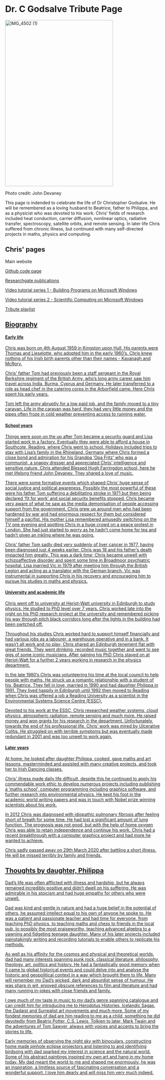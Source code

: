 # Dr. C Godsalve Tribute Page
<a data-flickr-embed="true" href="https://www.flickr.com/photos/184865355@N03/49737905593/in/dateposted-public/" title="IMG_4502 (1)"><img src="https://live.staticflickr.com/65535/49737905593_980f2b629f_b.jpg" width="350" height="540" alt="IMG_4502 (1)"></a>


Photo credit: John Devaney

This page is indended to celebrate the life of Dr Christopher Godsalve. He will be remembered as a loving husband to Beatrice, father to Philippa, and as a physicist who was devoted to his work. Chris’ fields of research included heat conduction, carrier diffusion, nonlinear optics, radiative transfer, spectroscopy, satellite orbits, and remote sensing. In later life Chris suffered from chronic illness, but continued with many self-directed projects in maths, physics and computing.

## Chris' pages

Main website 
<a href="https://seagods.bitbucket.io/"> 
 
Github code page 
<a href="https://seagods.github.io/">
 
Researchgate publications 
<a href="https://www.researchgate.net/profile/Chris_Godsalve">
 
Video tutorial series 1 - Building Programs on Microsoft Windows 
<a href="https://www.youtube.com/playlist?list=PLstgcQGSENrrlMnL19U0vi4rChN5mJFCF">
 
Video tutorial series 2 - Scientific Computing on Microsoft Windows 
<a href="https://www.youtube.com/playlist?list=PLstgcQGSENroAfXYhKG0cQNgrM4Z6ACQc">
 
Tribute playlist 
<a href="https://www.youtube.com/playlist?list=PLHQcJ6DZqJEKlOGW9vdTWehqsD9oGPt9R"> 


## Biography

#### Early life

Chris was born on 4th August 1959 in Kingston upon Hull. His parents were Thomas and Lieselotte, who adopted him in the early 1960’s. Chris knew nothing of his Irish birth parents other than their names - Kavanagh and McRory.

Chris’ father Tom had previously been a staff sergeant in the Royal Berkshire regiment of the British Army, who’s long army career saw him travel across India, Burma, Cyprus and Germany. He later transferred to a role as head chef in the catering corps in the Arborfield camp. Here Chris spent his early years.

Tom left the army abruptly for a low paid job, and the family moved to a tiny caravan. Life in the caravan was hard, they had very little money and the pipes often froze in cold weather preventing access to running water.

#### School years

Things were soon on the up after Tom became a security guard and Lisa started work in a factory. Eventually they were able to afford a house in Southcote, Reading, where Chris went to school. Holidays included trips to stay with Lisa’s family in the Rhineland, Germany where Chris formed a close bond and admiration for his Grandpa ‘Opa Fritz’ who was a communist, a snappy dresser and appreciated Chris’ intelligence and sensitive nature. Chris attended Blessed Hugh Farringdon school, here he met lifelong friend John Devaney. They shared a love of music.

There were some formative events which shaped Chris’ huge sense of social justice and political awareness. Possibly the most powerful of these were his father Tom suffering a debilitating stroke in 1971 but then being declared ‘fit for work’ and social security benefits stopped. Chris became very aware of what he saw as the media demonisation of people accessing support from the government. Chris grew up around men who had been hardened by war and had enormous respect for them but considered himself a pacifist. His mother Lisa remembered amusedly switching on the TV one evening and spotting Chris in a huge crowd on a peace protest in London. She had just started to worry as he hadn’t come home for tea and hadn’t given an inkling where he was going.

Chris’ father Tom sadly died very suddenly of liver cancer in 1977, having been diagnosed just 4 weeks earlier. Chris was 18 and his father’s death impacted him greatly. This was a dark time; Chris became unwell with schizoaffective disorder and spent some time in Broadmoor psychiatric hospital. Lisa married Vic in 1979 after meeting him through the British Legion and acting as a translator with the German branch. Vic was instrumental in supporting Chris in his recovery and encouraging him to pursue his studies in maths and physics.

#### University and academic life

Chris went off to university at Heriot-Watt university in Edinburgh to study physics. He studied to PhD level over 7 years. Chris worked late into the night on his PhD research project at the university and remembered picking his way through pitch black corridors long after the lights in the building had been switched off.

Throughout his studies Chris worked hard to support himself financially and had various jobs as a labourer, a warehouse operative and in a bank. It wasn’t all work and no play; Chris shared an Edinburgh tenement flat with great friends. They went drinking, recorded music together and went to see gigs of some iconic musicians. After gaining his PhD Chris stayed on at Heriot-Watt for a further 2 years working in research in the physics department.

In the late 1980’s Chris was volunteering his time at the local council to help people with maths. He struck up a romantic relationship with a student of his, Beatrice. They fell in love, married in 1990 and had daughter Philippa in 1991. They lived happily in Edinburgh until 1992 then moved to Reading when Chris was offered a job a Reading University as a scientist in the Environmental Systems Science Centre (ESSC).

Devoted to his work at the ESSC, Chris researched weather systems, cloud physics, atmospheric radiation, remote sensing and much more. He raised money and won grants for his research in the department. Unfortunately, towards the end of his professional life, Chris’ work was mired by Ulcerative Colitis. He struggled on with terrible symptoms but was eventually made redundant in 2001 and was too unwell to work again.

#### Later years

At home, he looked after daughter Philippa, cooked, gave maths and art lessons, masterminded and assisted with many creative projects, and took her to Irish Dancing classes.

Chris’ illness made daily life difficult, despite this he continued to apply his commendable work ethic to develop numerous projects including publishing a ‘maths school’, computer programming including graphics software, and further research into environmental physics. He kept his foot in the academic world writing papers and was in touch with Nobel prize winning scientists about his work.

In 2012 Chris was diagnosed with idiopathic pulmonary fibrosis after feeling short of breath for some time. He had lost a significant amount of lung function. The prognosis was not good, but with the help of home oxygen Chris was able to retain independence and continue his work. Chris had a recent breakthrough with a computer graphics project and had more he wanted to achieve.

Chris sadly passed away on 29th March 2020 after battling a short illness. He will be missed terribly by family and friends.

 
## Thoughts by daughter, Philippa

Dad’s life was often afflicted with illness and hardship, but he always remained incredibly positive and didn’t dwell on his suffering. He was admirable in his stoicism and had huge empathy for others who were unwell.

Dad was kind and gentle in nature and had a huge belief in the potential of others, he assumed intellect equal to his own of anyone he spoke to. He was a patient and passionate teacher and had time for everyone, from teaching PhD physics, to teaching maths and chess to friends in the local pub, to possibly the most praiseworthy, teaching advanced algebra to a yawning and fidgeting teenage daughter. Many of his later projects included painstakingly writing and recording tutorials to enable others to replicate his methods.

As well as his affinity for the cosmos and physical and theoretical worlds, dad had many interests spanning punk rock, classical literature, philosophy, theology, art, politics and history. He had a fantastically good memory when it came to global historical events and could delve into and analyse the historic and geopolitical context in a way which brought them to life. Many will remember my Dad’s wicked, dark and absurdist sense of humour. He was sharp in wit, enjoyed obscure references to film and literature and had many running in-jokes with close friends and family.

I owe much of my taste in music to my dad’s genre spanning catalogue and can credit him for introducing me to Herodotus Histories, Icelandic Sagas, the Dadaist and Surrealist art movements and much more. Some of my fondest memories of dad are him reading to me as a child, something he did devotedly from Beatrix Potter, C.S. Lewis, Tolkien to later, Mark Twain and the adventures of Tom Sawyer, always with voices and accents to bring the stories to life.

Early memories of observing the night sky with binoculars, constructing home made pinhole eclipse projectors and listening to and identifying birdsong with dad sparked my interest in science and the natural world. Some of his abstract paintings inspired my own art and hang in my home today. My dad meant the world to me and shaped me enormously, he was an inspiration, a limitless source of fascinating conversation and a wonderful support. I love him dearly and will miss him very much indeed.

